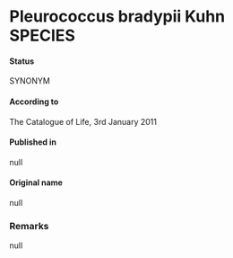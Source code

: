 # Pleurococcus bradypii Kuhn SPECIES

#### Status
SYNONYM

#### According to
The Catalogue of Life, 3rd January 2011

#### Published in
null

#### Original name
null

### Remarks
null